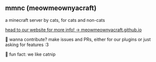 ## mmnc (meowmeownyacraft)

a minecraft server by cats, for cats and non-cats

[head to our website for more info! → meowmeownyacraft.github.io](https://meowmeownyacraft.github.io)

🌈 wanna contribute? make issues and PRs, either for our plugins or just asking for features :3

🍿 fun fact: we like catnip
